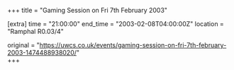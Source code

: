 +++
title = "Gaming Session on Fri 7th February 2003"

[extra]
time = "21:00:00"
end_time = "2003-02-08T04:00:00Z"
location = "Ramphal R0.03/4"

original = "https://uwcs.co.uk/events/gaming-session-on-fri-7th-february-2003-1474488938020/"    
+++



